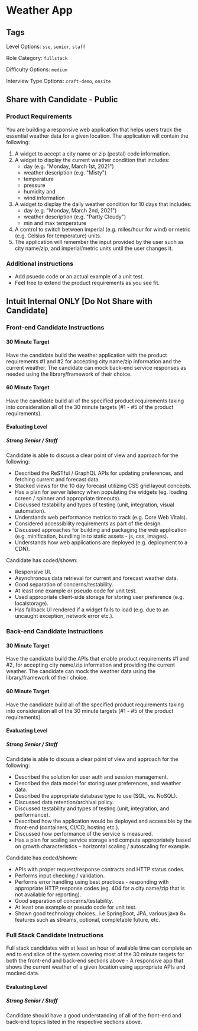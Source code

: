 # Weather App

## Tags

Level Options: `sse`, `senior`, `staff`

Role Category: `fullstack`

Difficulty Options: `medium`

Interview Type Options: `craft-demo`, `onsite`

## Share with Candidate - Public

### Product Requirements

You are building a responsive web application that helps users track the essential weather data for a given location. The application will contain the following:

1. A widget to accept a city name or zip (postal) code information.
1. A widget to display the current weather condition that includes:
      - day (e.g. "Monday, March 1st, 2021")
      - weather description (e.g. "Misty")
      - temperature
      - pressure
      - humidity and
      - wind information
3. A widget to display the daily weather condition for 10 days that includes:
      - day (e.g. "Monday, March 2nd, 2021")
      - weather description (e.g. "Partly Cloudy")
      - min and max temperature
4. A control to switch between imperial (e.g. miles/hour for wind) or metric (e.g. Celsius for temperature) units.
5. The application will remember the input provided by the user such as city name/zip, and imperial/metric units until the user changes it.

### Additional instructions
  * Add psuedo code or an actual example of a unit test.
  * Feel free to extend the product requirements as you see fit.

## Intuit Internal ONLY [Do Not Share with Candidate]

### Front-end Candidate Instructions

#### 30 Minute Target

Have the candidate build the weather application with the product requirements #1 and #2 for accepting city name/zip information and the current weather. The candidate can mock back-end service responses as needed using the library/framework of their choice.

#### 60 Minute Target

Have the candidate build all of the specified product requirements taking into consideration all of the 30 minute targets (#1 - #5 of the product requirements).

#### Evaluating Level

##### Strong Senior / Staff

Candidate is able to discuss a clear point of view and approach for the following:

* Described the ReSTful / GraphQL APIs for updating preferences, and fetching current and forecast data.
* Stacked views for the 10 day forecast utilizing CSS grid layout concepts.
* Has a plan for server latency when populating the widgets (eg. loading screen / spinner and appropriate timeouts).
* Discussed testability and types of testing (unit, integration, visual automation).
* Understands web performance metrics to track (e.g. Core Web Vitals).
* Considered accessibility requirements as part of the design.
* Discussed approaches for building and packaging the web application (e.g. minification, bundling in to static assets - js, css, images).
* Understands how web applications are deployed (e.g. deployment to a CDN).

Candidate has coded/shown:

* Responsive UI.
* Asynchronous data retrieval for current and forecast weather data.
* Good separation of concerns/testability.
* At least one example or pseudo code for unit test.
* Used appropriate client-side storage for storing user preference (e.g. localstorage).
* Has fallback UI rendered if a widget fails to load (e.g. due to an uncaught exception, network error etc.).


### Back-end Candidate Instructions

#### 30 Minute Target

Have the candidate build the APIs that enable product requirements #1 and #2, for accepting city name/zip information and providing the current weather. The candidate can mock the weather data using the library/framework of their choice.

#### 60 Minute Target

Have the candidate build all of the specified product requirements taking into consideration all of the 30 minute targets (#1 - #5 of the product requirements).

#### Evaluating Level

##### Strong Senior / Staff

Candidate is able to discuss a clear point of view and approach for the following:

* Described the solution for user auth and session management.
* Described the data model for storing user preferences, and weather data.
* Described the appropriate database type to use (SQL, vs. NoSQL).
* Discussed data retention/archival policy.
* Discussed testability and types of testing (unit, integration, and performance).
* Described how the application would be deployed and accessible by the front-end (containers, CI/CD, hosting etc.).
* Discussed how performance of the service is measured.
* Has a plan for scaling service storage and compute appropriately based on growth characteristics – horizontal scaling / autoscaling for example.

Candidate has coded/shown:

* APIs with proper request/response contracts and HTTP status codes.
* Performs input checking / validation.
* Performs error handling using best practices - responding with appropriate HTTP response codes (eg. 404 for a city name/zip that is not available for reporting).
* Good separation of concerns/testability.
* At least one example or pseudo code for unit test.
* Shown good technology choices.. i.e SpringBoot, JPA, various java 8+ features such as streams, optional, completable future, etc.

### Full Stack Candidate Instructions

Full stack candidates with at least an hour of available time can complete an end to end slice of the system covering most of the 30 minute targets for both the front-end and back-end sections above - A responsive app that shows the current weather of a given location using appropriate APIs and mocked data.

#### Evaluating Level

##### Strong Senior / Staff

Candidate should have a good understanding of all of the front-end and back-end topics listed in the respective sections above.


